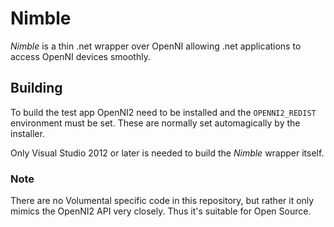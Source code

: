 # Nimble #

*Nimble* is a thin .net wrapper over OpenNI allowing .net applications to access OpenNI devices smoothly.

## Building ##
To build the test app OpenNI2 need to be installed and the `OPENNI2_REDIST` environment must be set. These are normally set automagically by the installer.

Only Visual Studio 2012 or later is needed to build the *Nimble* wrapper itself.

### Note ###
There are no Volumental specific code in this repository, but rather it only mimics the OpenNI2 API very closely. Thus it's suitable for Open Source.
